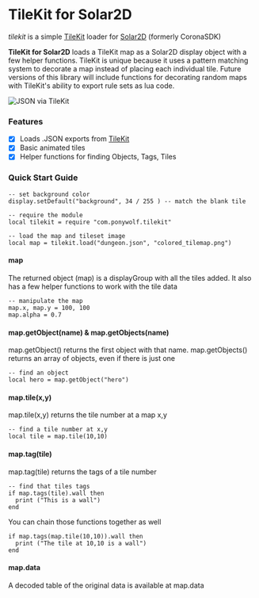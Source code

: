 # TileKit for Solar2D
*tilekit* is a simple [TileKit](https://rxi.itch.io/tilekit) loader for [Solar2D](http://solar2d.com/) (formerly CoronaSDK)

**TileKit for Solar2D** loads a TileKit map as a Solar2D display object with a few helper functions. TileKit is unique because it uses a pattern matching system to decorate a map instead of placing each individual tile. Future versions of this library will include functions for decorating random maps with TileKit's ability to export rule sets as lua code.

![JSON via TileKit](https://img.itch.zone/aW1nLzM3MzM0ODYuZ2lm/original/0jfMfV.gif)

### Features

- [x] Loads .JSON exports from [TileKit](https://rxi.itch.io/tilekit)
- [x] Basic animated tiles
- [x] Helper functions for finding Objects, Tags, Tiles

### Quick Start Guide

```
-- set background color
display.setDefault("background", 34 / 255 ) -- match the blank tile

-- require the module
local tilekit = require "com.ponywolf.tilekit"

-- load the map and tileset image
local map = tilekit.load("dungeon.json", "colored_tilemap.png")
```

#### map

The returned object (map) is a displayGroup with all the tiles added. It also has a few helper functions to work with the tile data

```
-- manipulate the map
map.x, map.y = 100, 100
map.alpha = 0.7
```

#### map.getObject(name) & map.getObjects(name)

map.getObject() returns the first object with that name. map.getObjects() returns an array of objects, even if there is just one

```
-- find an object
local hero = map.getObject("hero")
```

#### map.tile(x,y)

map.tile(x,y) returns the tile number at a map x,y

```
-- find a tile number at x,y
local tile = map.tile(10,10)
```
#### map.tag(tile)

map.tag(tile) returns the tags of a tile number

```
-- find that tiles tags
if map.tags(tile).wall then
  print ("This is a wall")
end
```

You can chain those functions together as well

```
if map.tags(map.tile(10,10)).wall then
  print ("The tile at 10,10 is a wall")
end
```

#### map.data

A decoded table of the original data is available at map.data